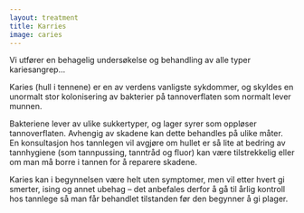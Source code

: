 ```yaml
---
layout: treatment
title: Karries
image: caries
---
```


Vi utfører en behagelig undersøkelse og behandling av alle typer kariesangrep...

<!--more-->

Karies (hull i tennene) er en av verdens vanligste sykdommer, og skyldes en
unormalt stor kolonisering av bakterier på tannoverflaten som normalt lever
munnen.

Bakteriene lever av ulike sukkertyper, og lager syrer som oppløser
tannoverflaten. Avhengig av skadene kan dette behandles på ulike måter. En
konsultasjon hos tannlegen vil avgjøre om hullet er så lite at bedring av
tannhygiene (som tannpussing, tanntråd og fluor) kan være tilstrekkelig eller om
man må borre i tannen for å reparere skadene.

Karies kan i begynnelsen være helt uten symptomer, men vil etter hvert gi
smerter, ising og annet ubehag – det anbefales derfor å gå til årlig kontroll
hos tannlege så man får behandlet tilstanden før den begynner å gi plager.

